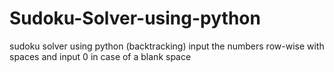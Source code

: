 # Sudoku-Solver-using-python
sudoku solver using python (backtracking)
input the numbers row-wise with spaces and input 0 in case of a blank space
